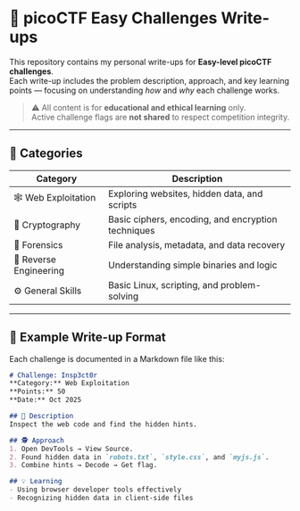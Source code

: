 # 🧩 picoCTF Easy Challenges Write-ups

This repository contains my personal write-ups for **Easy-level picoCTF challenges**.  
Each write-up includes the problem description, approach, and key learning points — focusing on understanding *how* and *why* each challenge works.

> ⚠️ All content is for **educational and ethical learning** only.  
> Active challenge flags are **not shared** to respect competition integrity.

---

## 📂 Categories
| Category | Description |
|-----------|--------------|
| 🕸️ Web Exploitation | Exploring websites, hidden data, and scripts |
| 🔐 Cryptography | Basic ciphers, encoding, and encryption techniques |
| 🧬 Forensics | File analysis, metadata, and data recovery |
| 🧠 Reverse Engineering | Understanding simple binaries and logic |
| ⚙️ General Skills | Basic Linux, scripting, and problem-solving |

---

## 🧠 Example Write-up Format
Each challenge is documented in a Markdown file like this:

```markdown
# Challenge: Insp3ct0r
**Category:** Web Exploitation  
**Points:** 50  
**Date:** Oct 2025  

## 🧩 Description
Inspect the web code and find the hidden hints.

## 🕵️ Approach
1. Open DevTools → View Source.
2. Found hidden data in `robots.txt`, `style.css`, and `myjs.js`.
3. Combine hints → Decode → Get flag.

## 💡 Learning
- Using browser developer tools effectively  
- Recognizing hidden data in client-side files
